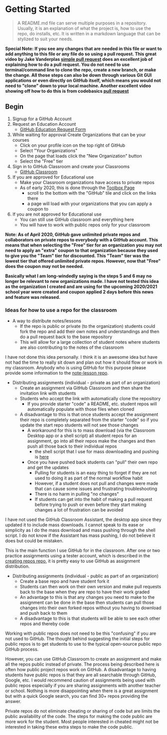 # Getting Started
> A README.md file can serve multiple purposes in a repository.  Usually, it is an explanation of what the project is, how to use the repo, do installs, etc. It is written in a markdown language that can be stylized to suit your needs.

**Special Note: If you see any changes that are needed in this file or want to add anything to this file or any file do so using a pull request.  This great video by Jake Vanderplas [simple pull request](https://www.youtube.com/watch?v=rgbCcBNZcdQ) does an excellent job of explaining how to do a pull request.  You do not need to use terminal/command line to clone the repo, create a new branch, or make the change.  All those steps can also be down through various Git GUI applications or even directly on GitHub itself, which means you would not need to "clone" down to your local machine.  Another excellent video showing off how to do this is from codebasics [pull request](https://www.youtube.com/watch?v=e3bjQX9jIBk)**

## Begin
1. Signup for a GitHub Account
2. Request an Education Account 
    - [GitHub Education Request Form](https://education.github.com/discount_requests/new)
3. While waiting for approval Create Organizations that can be your courses
    - Click on your profile icon on the top right of GitHub 
    - Select "Your Organizations"
    - On the page that loads click the "New Organization" button
    - Select the "Free" tier
4. Sign in to GitHub Classroom and create your Classrooms
    - [GitHub Classroom](https://classroom.github.com/)
5. If you are approved for Educational use
    - Make your Classroom organizations have access to private repos 
    - As of early 2020, this is done through the [Toolbox Page](https://education.github.com/toolbox/offers)
        - scroll to the bottom with the "GitHub" tile and click on the links there
        - a page will load with your organizations that you can apply a coupon to
6. If you are not approved for Educational use
    - You can still use GitHub classroom and everything here
    - You will have to work with public repos only for your classroom

**Note: As of April 2020, GitHub gave unlimited private repos and collaborators on private repos to everybody with a GitHub account.  This means that when selecting the "Free" tier for an organization you may not need to apply an "extra" coupon to that organization because they used to give you the "Team" tier for discounted.  This "Team" tier was the lowest tier that offered unlimited private repos.  However, now that "Free" does the coupon may not be needed.**

**Basically what I am long-windedly saying is the steps 5 and 6 may no longer be relevant to new organizations made.  I have not tested this idea as the organization I created and are using for the upcoming 2020/2021 school year were created and coupon applied 2 days before this news and feature was released.**

### Ideas for how to use a repo for the classroom
- A way to distribute notes/lessons
    - If the repo is public or private (to the organization) students could fork the repo and add their own notes and understandings and then do a pull request back to the base repository
    - This will allow for a large collection of student notes where students are also contributing to the notes of the classroom

I have not done this idea personally.  I think it is an awesome idea but have not had the time to really sit down and plan out how it should flow or work in my classroom.  Anybody who is using GitHub for this purpose please provide some information to the [note-lesson repo](https://github.com/csa-teachers-help/note-lesson).

- Distributing assignments (individual - private as part of an organization)
    - Create an assignment via GitHub Classroom and then share the invitation link with students
    - Students who accept the link with automatically clone the repository
        - If you provide starter "code" a README, etc. student repos will automatically populate with those files when cloned
    - A disadvantage to this is that once students accept the assignment their repo is completely separated from the starter "code" so if you update the start repo students will not see those changes
        - A workaround for this is to mass download (via the Classroom Desktop app or a shell script) all student repos for an assignment, go into all their repos make the changes and then push all those back to their individual repos
            - the shell script that I use for mass downloading and pushing is [here](https://github.com/jfiksel/github-classroom-for-teachers)
        - Once you have pushed back students can "pull" their own repo and get the updates
            - Pulling for students is an easy thing to forget if they are not used to doing it as part of the normal workflow habit
            - However, if a student does not pull and changes were made that can cause some issues and frustrating troubleshooting
            - There is no harm in pulling "no changes"
            - If students can get into the habit of making a pull request before trying to push or even before they start making changes a lot of frustration can be avoided

I have not used the GitHub Classroom Assistant, the desktop app since they updated it to include mass downloads.  I cannot speak to its ease or simplicity as I do the mass download and mass pushing through the shell script.  I do not know if the Assistant has mass pushing, I do not believe it does but could be mistaken.

This is the main function I use GitHub for in the classroom.  After one or two practice assignments using a tester account, which is described in the [creating repos repo](https://github.com/csa-teachers-help/create-org-repo), it is pretty easy to use GitHub as assignment distribution.  

- Distributing assignments (individual - public as part of an organization)
    - Create a base repo and have student fork it
    - Students can then work on their own version and make pull requests back to the base when they are repo to have their work graded
    - An advantage to this is that any changes you need to make to the assignment can be done in the base then students can pull those changes into their own forked repos without you having to download and push back to them
    - A disadvantage to this is that students will be able to see each other repos and thereby code

Working with public repos does not need to be this "confusing" if you are not used to GitHub.  The thought behind suggesting the initial steps for public repos is to get students to use to the typical open-source public repo GitHub process.

However, you can use GitHub Classroom to create an assignment and make all the repos public instead of private.  The process being described here is often how public project repos work on GitHub.  A disadvantage to having students have public repos is that they are all searchable through GitHub, Google, etc.  I would recommend caution of assignments being used with public repos especially if you are sharing assignments with another teacher or school.  Nothing is more disappointing when there is a great assignment but with a quick Google search, you can find 30+ repos providing the answer.

Private repos do not eliminate cheating or sharing of code but are limits the public availability of the code.  The steps for making the code public are more work for the student.  Most people interested in cheated might not be interested in taking these extra steps to make the code public.
